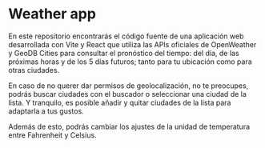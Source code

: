 # Weather app

En este repositorio encontrarás el código fuente de una aplicación web desarrollada con Vite y React que utiliza las APIs oficiales de OpenWeather y GeoDB Cities para consultar el pronóstico del tiempo: del día, de las próximas horas y de los 5 días futuros; tanto para tu ubicación como para otras ciudades. 

En caso de no querer dar permisos de geolocalización, no te preocupes, podrás buscar ciudades con el buscador o seleccionar una ciudad de la lista. Y tranquilo, es posible añadir y quitar ciudades de la lista para adaptarla a tus gustos.

Además de esto, podrás cambiar los ajustes de la unidad de temperatura entre Fahrenheit y Celsius.
